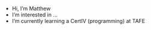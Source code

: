 - Hi, I’m Matthew
- I’m interested in ...
- I’m currently learning a CertIV (programming) at TAFE


<!---
MatthewRohrich/MatthewRohrich is a ✨ special ✨ repository because its `README.md` (this file) appears on your GitHub profile.
You can click the Preview link to take a look at your changes.
--->
